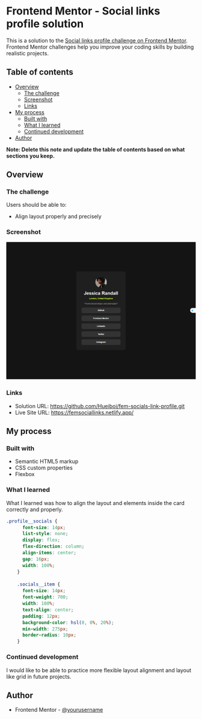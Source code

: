 # Frontend Mentor - Social links profile solution

This is a solution to the [Social links profile challenge on Frontend Mentor](https://www.frontendmentor.io/challenges/social-links-profile-UG32l9m6dQ). Frontend Mentor challenges help you improve your coding skills by building realistic projects. 

## Table of contents

- [Overview](#overview)
  - [The challenge](#the-challenge)
  - [Screenshot](#screenshot)
  - [Links](#links)
- [My process](#my-process)
  - [Built with](#built-with)
  - [What I learned](#what-i-learned)
  - [Continued development](#continued-development)
- [Author](#author)


**Note: Delete this note and update the table of contents based on what sections you keep.**

## Overview

### The challenge

Users should be able to:

- Align layout properly and precisely

### Screenshot

![](./social-links-profile_social-links-profile-main_.png)

### Links

- Solution URL: https://github.com/Hueiboi/fem-socials-link-profile.git
- Live Site URL: https://femsociallinks.netlify.app/

## My process

### Built with

- Semantic HTML5 markup
- CSS custom properties
- Flexbox

### What I learned

What I learned was how to align the layout and elements inside the card correctly and properly.

```css
.profile__socials {
      font-size: 14px;
      list-style: none;
      display: flex;
      flex-direction: column;
      align-items: center;
      gap: 16px;
      width: 100%;
    }

    .socials__item {
      font-size: 14px;
      font-weight: 700;
      width: 100%;
      text-align: center;
      padding: 12px;
      background-color: hsl(0, 0%, 20%);
      min-width: 275px;
      border-radius: 10px;
    }
```

### Continued development

I would like to be able to practice more flexible layout alignment and layout like grid in future projects.

## Author

- Frontend Mentor - [@yourusername](https://www.frontendmentor.io/profile/yourusername)


